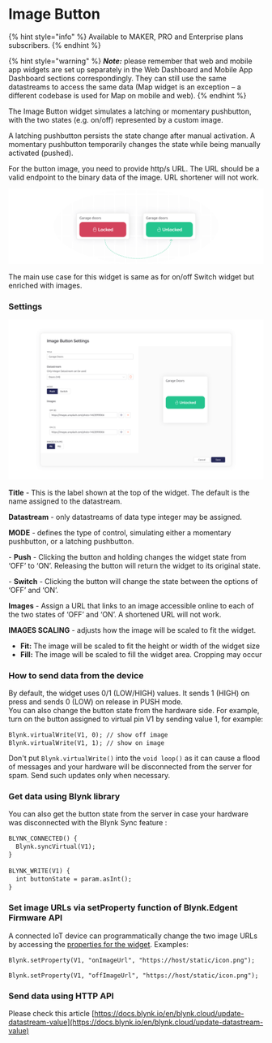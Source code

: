 # Image Button

{% hint style="info" %}
Available to MAKER, PRO and Enterprise plans subscribers.
{% endhint %}

{% hint style="warning" %}
_**Note:**_ please remember that web and mobile app widgets are set up separately in the Web Dashboard and Mobile App Dashboard sections correspondingly. They can still use the same datastreams to access the same data (Map widget is an exception – a different codebase is used for Map on mobile and web).
{% endhint %}

The Image Button widget simulates a latching or momentary pushbutton, with the two states (e.g. on/off) represented by a custom image.&#x20;

A latching pushbutton persists the state change after manual activation. A momentary pushbutton temporarily changes the state while being manually activated (pushed).

For the button image, you need to provide http/s URL. The URL should be a valid endpoint to the binary data of the image. URL shortener will not work.

![](../../.gitbook/assets/image-button-widget-newsletter.png)

The main use case for this widget is same as for on/off Switch widget but enriched with images.

### Settings

![Image Button SEttings](../../.gitbook/assets/image-button-widget-settings-documentation.png)

**Title** - This is the label shown at the top of the widget. The default is the name assigned to the datastream.

**Datastream** - only datastreams of data type integer may be assigned.

**MODE** - defines the type of control, simulating either a momentary pushbutton, or a latching pushbutton.

\- **Push** - Clicking the button and holding changes the widget state from ‘OFF’ to ‘ON’. Releasing the button will return the widget to its original state.

\- **Switch** - Clicking the button will change the state between the options of ‘OFF’ and ‘ON’.

**Images** - Assign a URL that links to an image accessible online to each of the two states of ‘OFF’ and ‘ON’. A shortened URL will not work.

**IMAGES SCALING** - adjusts how the image will be scaled to fit the widget.

* **Fit:** The image will be scaled to fit the height or width of the widget size
* **Fill:** The image will be scaled to fill the widget area. Cropping may occur

### How to send data from the device

By default, the widget uses 0/1 (LOW/HIGH) values. It sends 1 (HIGH) on press and sends 0 (LOW) on release in PUSH mode.\
You can also change the button state from the hardware side. For example, turn on the button assigned to virtual pin V1 by sending value 1, for example:

```
Blynk.virtualWrite(V1, 0); // show off image
Blynk.virtualWrite(V1, 1); // show on image
```

Don't put `Blynk.virtualWrite()` into the `void loop()` as it can cause a flood of messages and your hardware will be disconnected from the server for spam. Send such updates only when necessary.

### Get data using Blynk library

You can also get the button state from the server in case your hardware was disconnected with the Blynk Sync feature :

```
BLYNK_CONNECTED() {
  Blynk.syncVirtual(V1);
}

BLYNK_WRITE(V1) {
  int buttonState = param.asInt();
}
```

### Set image URLs via setProperty function **of** Blynk.Edgent Firmware API

A connected IoT device can programmatically change the two image URLs by accessing the [properties for the widget](../../blynk.edgent-firmware-api/widget-properties.md).  Examples:

```
Blynk.setProperty(V1, "onImageUrl", "https://host/static/icon.png");
```

```
Blynk.setProperty(V1, "offImageUrl", "https://host/static/icon.png");
```

### Send data using HTTP API

Please check this article [https://docs.blynk.io/en/blynk.cloud/update-datastream-value](https://docs.blynk.io/en/blynk.cloud/update-datastream-value)
